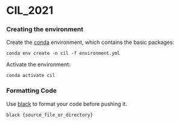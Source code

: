 # CIL_2021

### Creating the environment

Create the [conda](https://docs.conda.io/projects/conda/en/latest/user-guide/install/index.html) environment, which contains the basic packages:

```
conda env create -n cil -f environment.yml
```

Activate the environment:

```
conda activate cil
```


### Formatting Code 

Use [black](https://github.com/psf/black) to format your code before pushing it.  

```
black {source_file_or_directory}
```

